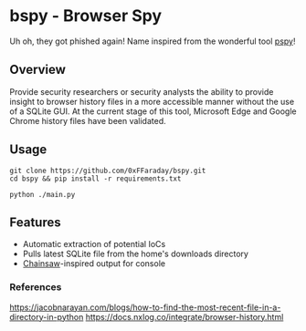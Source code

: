 # bspy - Browser Spy
Uh oh, they got phished again! Name inspired from the wonderful tool [pspy](https://github.com/DominicBreuker/pspy)!

## Overview
Provide security researchers or security analysts the ability to provide insight to browser history files in a more accessible manner without the use of a SQLite GUI. At the current stage of this tool, Microsoft Edge and Google Chrome history files have been validated.

## Usage 

```
git clone https://github.com/0xFFaraday/bspy.git
cd bspy && pip install -r requirements.txt

python ./main.py
```

## Features
- Automatic extraction of potential IoCs
- Pulls latest SQLite file from the home's downloads directory
- [Chainsaw](https://github.com/WithSecureLabs/chainsaw)-inspired output for console

### References
https://jacobnarayan.com/blogs/how-to-find-the-most-recent-file-in-a-directory-in-python
https://docs.nxlog.co/integrate/browser-history.html
